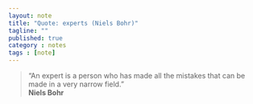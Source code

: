 ```yaml
---
layout: note
title: "Quote: experts (Niels Bohr)"
tagline: ""
published: true
category : notes
tags : [note]
---
```


> “An expert is a person who has made all the mistakes
> that can be made in a very narrow field.”
> <br>__Niels Bohr__
